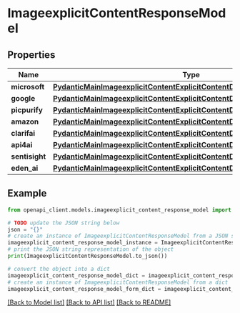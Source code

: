 # ImageexplicitContentResponseModel


## Properties

Name | Type | Description | Notes
------------ | ------------- | ------------- | -------------
**microsoft** | [**PydanticMainImageexplicitContentExplicitContentDataClass94559364580432**](PydanticMainImageexplicitContentExplicitContentDataClass94559364580432.md) |  | [optional] 
**google** | [**PydanticMainImageexplicitContentExplicitContentDataClass94559364576064**](PydanticMainImageexplicitContentExplicitContentDataClass94559364576064.md) |  | [optional] 
**picpurify** | [**PydanticMainImageexplicitContentExplicitContentDataClass94559364577008**](PydanticMainImageexplicitContentExplicitContentDataClass94559364577008.md) |  | [optional] 
**amazon** | [**PydanticMainImageexplicitContentExplicitContentDataClass94559364419072**](PydanticMainImageexplicitContentExplicitContentDataClass94559364419072.md) |  | [optional] 
**clarifai** | [**PydanticMainImageexplicitContentExplicitContentDataClass94559359385712**](PydanticMainImageexplicitContentExplicitContentDataClass94559359385712.md) |  | [optional] 
**api4ai** | [**PydanticMainImageexplicitContentExplicitContentDataClass94559364226640**](PydanticMainImageexplicitContentExplicitContentDataClass94559364226640.md) |  | [optional] 
**sentisight** | [**PydanticMainImageexplicitContentExplicitContentDataClass94559364235088**](PydanticMainImageexplicitContentExplicitContentDataClass94559364235088.md) |  | [optional] 
**eden_ai** | [**PydanticMainImageexplicitContentExplicitContentDataClass94559364245872**](PydanticMainImageexplicitContentExplicitContentDataClass94559364245872.md) |  | [optional] 

## Example

```python
from openapi_client.models.imageexplicit_content_response_model import ImageexplicitContentResponseModel

# TODO update the JSON string below
json = "{}"
# create an instance of ImageexplicitContentResponseModel from a JSON string
imageexplicit_content_response_model_instance = ImageexplicitContentResponseModel.from_json(json)
# print the JSON string representation of the object
print(ImageexplicitContentResponseModel.to_json())

# convert the object into a dict
imageexplicit_content_response_model_dict = imageexplicit_content_response_model_instance.to_dict()
# create an instance of ImageexplicitContentResponseModel from a dict
imageexplicit_content_response_model_form_dict = imageexplicit_content_response_model.from_dict(imageexplicit_content_response_model_dict)
```
[[Back to Model list]](../README.md#documentation-for-models) [[Back to API list]](../README.md#documentation-for-api-endpoints) [[Back to README]](../README.md)


